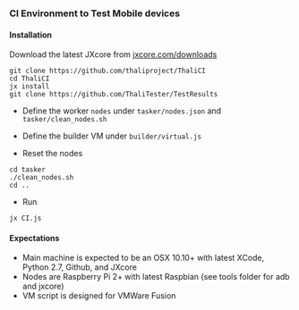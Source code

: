 ### CI Environment to Test Mobile devices

#### Installation

Download the latest JXcore from [jxcore.com/downloads](http://jxcore.com/downloads)

```
git clone https://github.com/thaliproject/ThaliCI
cd ThaliCI
jx install
git clone https://github.com/ThaliTester/TestResults
```

- Define the worker `nodes` under `tasker/nodes.json` and `tasker/clean_nodes.sh`

- Define the builder VM under `builder/virtual.js`

- Reset the nodes

```
cd tasker
./clean_nodes.sh
cd ..
```

- Run
```
jx CI.js
```

#### Expectations

- Main machine is expected to be an OSX 10.10+ with latest XCode, Python 2.7, Github, and JXcore
- Nodes are Raspberry Pi 2+ with latest Raspbian (see tools folder for adb and jxcore)
- VM script is designed for VMWare Fusion